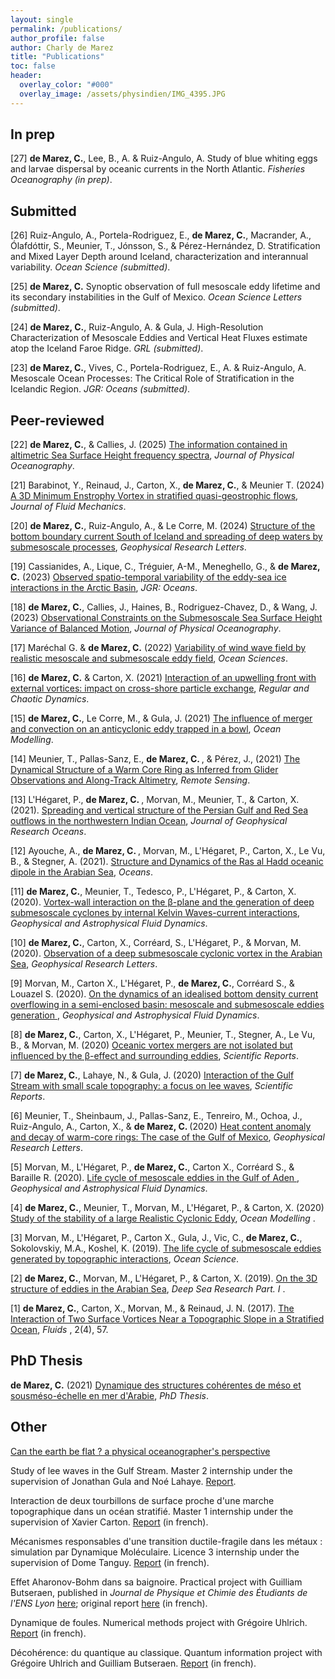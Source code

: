 ```yaml
---
layout: single 
permalink: /publications/
author_profile: false
author: Charly de Marez
title: "Publications"
toc: false
header:
  overlay_color: "#000"
  overlay_image: /assets/physindien/IMG_4395.JPG
---
```



## In prep

<p>  [27] <b>de Marez, C.</b>,  Lee, B., A. &amp; Ruiz-Angulo, A. Study of blue whiting eggs and larvae dispersal by oceanic currents in the North Atlantic. <i>Fisheries Oceanography (in prep)</i>.</p>


## Submitted

<p>  [26] Ruiz-Angulo, A., Portela-Rodriguez, E., <b>de Marez, C.</b>, Macrander, A., Ólafdóttir, S., Meunier, T., Jónsson, S., &amp;  Pérez-Hernández, D. Stratification and Mixed Layer Depth around Iceland, characterization and interannual variability. <i>Ocean Science (submitted)</i>.</p>
<p>  [25] <b>de Marez, C.</b> Synoptic observation of full mesoscale eddy lifetime and its secondary instabilities in the Gulf of Mexico. <i>Ocean Science Letters (submitted)</i>.</p>
<p>  [24] <b>de Marez, C.</b>,  Ruiz-Angulo, A. &amp;  Gula, J. High-Resolution Characterization of Mesoscale Eddies and Vertical Heat Fluxes estimate atop the Iceland Faroe Ridge. <i>GRL (submitted)</i>.</p>
<p>  [23] <b>de Marez, C.</b>,  Vives, C., Portela-Rodriguez, E., A. &amp; Ruiz-Angulo, A. Mesoscale Ocean Processes: The Critical Role of Stratification in the Icelandic Region. <i>JGR: Oceans (submitted)</i>.</p>

## Peer-reviewed

<p>  [22] <b>de Marez, C.</b>, &amp;  Callies, J. (2025) <a href="https://journals.ametsoc.org/view/journals/phoc/aop/JPO-D-24-0113.1/JPO-D-24-0113.1.xml">The information contained in altimetric Sea Surface Height frequency spectra</a>, <i>Journal of Physical Oceanography</i>.</p>
<p>  [21] Barabinot, Y., Reinaud, J., Carton, X., <b>de Marez, C.</b>, &amp;  Meunier T. (2024) <a href="https://www.cambridge.org/core/journals/journal-of-fluid-mechanics/article/3d-minimumenstrophy-vortex-in-stratified-quasigeostrophic-flows/AD410914EA148F21E201CAC86FDA75EC">A 3D Minimum Enstrophy Vortex in stratified quasi-geostrophic flows</a>, <i>Journal of Fluid Mechanics</i>.</p>
<p>  [20] <b>de Marez, C.</b>, Ruiz-Angulo, A., &amp; Le Corre, M. (2024) <a href="https://agupubs.onlinelibrary.wiley.com/doi/10.1029/2023GL107508"> Structure of the bottom boundary current South of Iceland and spreading of deep waters by submesoscale processes</a>, <i>Geophysical Research Letters</i>.</p>
<p>  [19] Cassianides, A., Lique, C., Tréguier, A-M., Meneghello, G., &amp; <b>de Marez, C.</b> (2023) <a href="https://agupubs.onlinelibrary.wiley.com/doi/full/10.1029/2022JC019469"> Observed spatio-temporal variability of the eddy-sea ice interactions in the Arctic Basin</a>, <i>JGR: Oceans</i>.</p> 
<p>  [18] <b>de Marez, C.</b>, Callies, J., Haines, B., Rodriguez-Chavez, D., &amp; Wang, J. (2023) <a href="https://journals.ametsoc.org/view/journals/phoc/aop/JPO-D-22-0188.1/JPO-D-22-0188.1.xml?tab_body=abstract-display">Observational Constraints on the Submesoscale Sea Surface Height Variance of Balanced Motion</a>, <i>Journal of Physical Oceanography</i>.</p> 
<p>  [17] Maréchal G. &amp; <b>de Marez, C.</b> (2022) <a href="https://os.copernicus.org/articles/18/1275/2022/">Variability of wind wave field by realistic mesoscale and submesoscale eddy field</a>, <i>Ocean Sciences</i>.</p> 
<p>  [16] <b>de Marez, C.</b> &amp; Carton, X. (2021) <a href="https://link.springer.com/article/10.1134/S1560354721050063">Interaction of an upwelling front with external vortices: impact on cross-shore particle exchange</a>, <i>Regular and Chaotic Dynamics</i>.</p> 
<p>  [15] <b>de Marez, C.</b>, Le Corre, M., &amp; Gula, J. (2021)  <a href="https://www.sciencedirect.com/science/article/abs/pii/S146350032100127X">The influence of merger and convection on an anticyclonic eddy trapped in a bowl</a>, <i>Ocean Modelling</i>.</p> 
<p>  [14] Meunier, T., Pallas-Sanz, E., <b>de Marez, C. </b>, &amp; Pérez, J., (2021) <a href="https://www.mdpi.com/2072-4292/13/13/2456">The Dynamical Structure of a Warm Core Ring as Inferred from Glider Observations and Along-Track Altimetry</a>, <i>Remote Sensing</i>.</p>
<p>  [13] L'Hégaret, P., <b>de Marez, C. </b>, Morvan, M., Meunier, T., &amp;  Carton, X. (2021). <a href="https://agupubs.onlinelibrary.wiley.com/doi/10.1029/2019JC015983"> Spreading and vertical structure of the Persian Gulf and Red Sea outflows in the northwestern Indian Ocean</a>, <i>Journal of Geophysical Research Oceans</i>.</p>
<p>  [12] Ayouche, A., <b>de Marez, C. </b>, Morvan, M., L'Hégaret, P., Carton, X., Le Vu, B., &amp; Stegner, A. (2021). <a href="https://www.mdpi.com/2673-1924/2/1/7"> Structure and Dynamics of the Ras al Hadd oceanic dipole in the Arabian Sea</a>, <i>Oceans</i>.</p>
<p>  [11] <b>de Marez, C.</b>, Meunier, T., Tedesco, P., L'Hégaret, P., &amp; Carton, X. (2020). <a href="https://www.tandfonline.com/doi/full/10.1080/03091929.2020.1772779">Vortex-wall interaction on the &beta;-plane and the generation of deep submesoscale cyclones by internal Kelvin Waves-current interactions</a>, <i>Geophysical and Astrophysical Fluid Dynamics</i>.</p>
<p>  [10] <b>de Marez, C.</b>, Carton, X., Corréard, S., L'Hégaret, P., &amp; Morvan, M. (2020). <a href="https://agupubs.onlinelibrary.wiley.com/doi/abs/10.1029/2020GL087881">Observation of a deep submesoscale cyclonic vortex in the Arabian Sea</a>, <i>Geophysical Research Letters</i>.</p>
<p>  [9] Morvan, M., Carton X., L'Hégaret, P., <b>de Marez, C.</b>, Corréard S., &amp; Louazel S. (2020). <a href="https://www.tandfonline.com/doi/abs/10.1080/03091929.2020.1747058">On the dynamics of an idealised bottom density current overflowing in a semi-enclosed basin: mesoscale and submesoscale eddies generation </a>, <i>Geophysical and Astrophysical Fluid Dynamics</i>.</p>
<p>  [8] <b>de Marez, C.</b>, Carton, X., L'Hégaret, P., Meunier, T., Stegner, A., Le Vu, B., &amp; Morvan, M. (2020) <a href="https://www.nature.com/articles/s41598-020-59800-y"> Oceanic vortex mergers are not isolated but influenced by the &beta;-effect and surrounding eddies</a>, <i>Scientific Reports</i>.</p>
<p>  [7] <b>de Marez, C.</b>, Lahaye, N., &amp; Gula, J. (2020) <a href="https://www.nature.com/articles/s41598-020-59297-5"> Interaction of the Gulf Stream with small scale topography: a focus on lee waves</a>, <i>Scientific Reports</i>.</p> 
<p>  [6] Meunier, T., Sheinbaum, J., Pallas-Sanz, E., Tenreiro, M., Ochoa, J., Ruiz-Angulo, A., Carton, X., &amp;  <b>de Marez, C. </b> (2020)  <a href="https://agupubs.onlinelibrary.wiley.com/doi/full/10.1029/2019GL085600">Heat content anomaly and decay of warm-core rings: The case of the Gulf of Mexico</a>, <i>Geophysical Research Letters</i>.</p>
<p>  [5] Morvan, M., L'Hégaret, P., <b>de Marez, C.</b>, Carton X., Corréard S., &amp; Baraille R. (2020). <a href="https://www.tandfonline.com/doi/full/10.1080/03091929.2019.1708348">Life cycle of mesoscale eddies in the Gulf of Aden </a>, <i>Geophysical and Astrophysical Fluid Dynamics</i>.</p>
<p>  [4] <b>de Marez, C.</b>, Meunier, T., Morvan, M., L'Hégaret, P., &amp; Carton, X. (2020) <a href="https://www.sciencedirect.com/science/article/pii/S1463500319302148">Study of the stability of a large Realistic Cyclonic Eddy</a>, <i>Ocean Modelling </i>.</p>
<p>  [3] Morvan, M., L'Hégaret, P., Carton X., Gula, J., Vic, C., <b>de Marez, C.</b>, Sokolovskiy, M.A., Koshel, K. (2019). <a href="https://www.ocean-sci.net/15/1531/2019/">The life cycle of submesoscale eddies generated by topographic interactions</a>, <i>Ocean Science</i>.</p>
<p>  [2] <b>de Marez, C.</b>, Morvan, M., L'Hégaret, P., &amp; Carton, X. (2019). <a href="https://www.sciencedirect.com/science/article/pii/S0967063718303650">On the 3D structure of eddies in the Arabian Sea</a>, <i>Deep Sea Research Part. I </i>.</p>
<p>  [1] <b>de Marez, C.</b>, Carton, X., Morvan, M., &amp; Reinaud, J. N. (2017). <a href="https://www.mdpi.com/2311-5521/2/4/57">The Interaction of Two Surface Vortices Near a Topographic Slope in a Stratified Ocean</a>, <i>Fluids</i> , 2(4), 57.</p>

## PhD Thesis

<p>  <b>de Marez, C.</b> (2021) <a href="http://www.theses.fr/2021BRES0064"> Dynamique des structures cohérentes de méso et sousméso-échelle en mer d'Arabie</a>, <i>PhD Thesis</i>.</p> 

## Other 

<p> <a href="https://arxiv.org/abs/2001.01521">Can the earth be flat ? a physical oceanographer's perspective</a><p> 
<p> Study of lee waves in the Gulf Stream. Master 2 internship under the supervision of Jonathan Gula and Noé Lahaye. <a href="/assets/Rapport_M2_marine_sciences_Charly_DE-MAREZ.pdf">Report</a>.<p> 
<p> Interaction de deux tourbillons de surface proche d'une marche topographique dans un océan stratifié. Master 1 internship under the supervision of Xavier Carton. <a href="/assets/Rapport_M1_Charly_De-Marez.pdf">Report</a> (in french).<p> 
<p> Mécanismes responsables d'une transition ductile-fragile dans les métaux : simulation par Dynamique Moléculaire. Licence 3 internship under the supervision of Dome Tanguy. <a href="/assets/DE-MAREZ_Charly_Rapport_L3.pdf">Report</a> (in french).<p> 
<p> Effet Aharonov-Bohm dans sa baignoire. Practical project with Guilliam Butseraen, published in <i>Journal de Physique et Chimie des Étudiants de l'ENS Lyon</i> <a href="http://www.ens-lyon.fr/MasterSDM/sites/default/files/2021-05/JPCE_mai_2021-compr1.pdf">here</a>; original report <a href="/assets/RapportTP_effetAB_DE-MAREZ_BUTSERAEN.pdf">here</a> (in french).<p> 
<p> Dynamique de foules. Numerical methods project with Grégoire Uhlrich. <a href="/assets/projet_guhlrich_cdemarez.pdf">Report</a> (in french).<p> 
<p> Décohérence: du quantique au classique. Quantum information project with Grégoire Uhlrich and Guilliam Butseraen. <a href="/assets/Decoherence_BUTSERAEN_DE-MAREZ_UHLRICH.pdf">Report</a> (in french).<p> 




